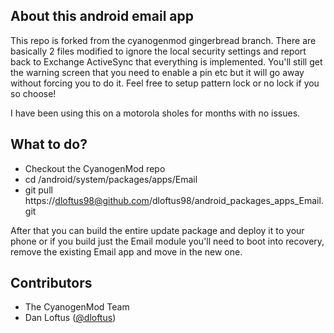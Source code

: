 ## About this android email app
This repo is forked from the cyanogenmod gingerbread branch.  There are basically 2 files modified to ignore the local security settings and report back to Exchange ActiveSync that everything is implemented.  You'll still get the warning screen that you need to enable a pin etc but it will go away without forcing you to do it.  Feel free to setup pattern lock or no lock if you so choose!

I have been using this on a motorola sholes for months with no issues.

## What to do?
* Checkout the CyanogenMod repo
* cd /android/system/packages/apps/Email
* git pull https://dloftus98@github.com/dloftus98/android_packages_apps_Email.git

After that you can build the entire update package and deploy it to your phone or if you build just the Email module you'll need to boot into recovery, remove the existing Email app and move in the new one.

## Contributors
* The CyanogenMod Team
* Dan Loftus ([@dloftus](http://twitter.com/dloftus))
